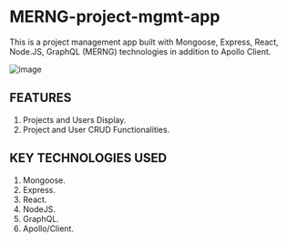# MERNG-project-mgmt-app
This is a project management app built with Mongoose, Express, React, Node.JS, GraphQL (MERNG) technologies in addition to Apollo Client.

![image](https://user-images.githubusercontent.com/73966666/186191812-ee16919c-42e6-4040-95f4-4fecb1ddb7da.png)


## FEATURES
1. Projects and Users Display.
2. Project and User CRUD Functionalities.

## KEY TECHNOLOGIES USED
1. Mongoose.
2. Express.
3. React.
4. NodeJS.
5. GraphQL.
6. Apollo/Client.
